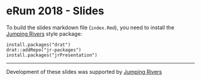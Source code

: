 # eRum 2018 - Slides

To build the slides markdown file (`index.Rmd`), you need to install the
[Jumping Rivers](https://jumpingrivers.com) style package:

```
install.packages("drat")
drat::addRepo("jr-packages")
install.packages("jrPresentation")
```


------------------------------------------------------------------------

Development of these slides was supported by [Jumping Rivers](https://www.jumpingrivers.com)
